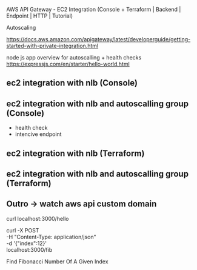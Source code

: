 AWS API Gateway - EC2 Integration (Console + Terraform | Backend | Endpoint | HTTP | Tutorial)

Autoscaling

https://docs.aws.amazon.com/apigateway/latest/developerguide/getting-started-with-private-integration.html

node js app overview for autoscalling + health checks
https://expressjs.com/en/starter/hello-world.html

## ec2 integration with nlb (Console)
## ec2 integration with nlb and autoscalling group (Console)
- health check
- intencive endpoint

## ec2 integration with nlb (Terraform)
## ec2 integration with nlb and autoscalling group (Terraform)

## Outro -> watch aws api custom domain



curl localhost:3000/hello

curl -X POST \
-H "Content-Type: application/json" \
-d '{"index":12}' \
localhost:3000/fib

Find Fibonacci Number Of A Given Index